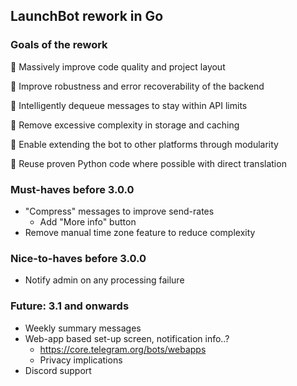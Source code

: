 ## LaunchBot rework in Go

### Goals of the rework
🌟 Massively improve code quality and project layout

🌟 Improve robustness and error recoverability of the backend

🌟 Intelligently dequeue messages to stay within API limits

🌟 Remove excessive complexity in storage and caching

🌟 Enable extending the bot to other platforms through modularity

🌟 Reuse proven Python code where possible with direct translation

### Must-haves before 3.0.0
- "Compress" messages to improve send-rates
	- Add "More info" button
- Remove manual time zone feature to reduce complexity

### Nice-to-haves before 3.0.0
- Notify admin on any processing failure

### Future: 3.1 and onwards
- Weekly summary messages
- Web-app based set-up screen, notification info..?
	- https://core.telegram.org/bots/webapps
	- Privacy implications
- Discord support
